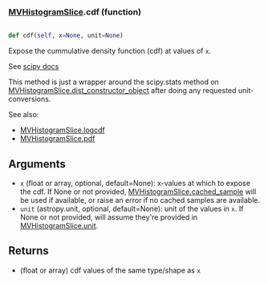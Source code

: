 ### [MVHistogramSlice](MVHistogramSlice.md).cdf (function)


```py

def cdf(self, x=None, unit=None)

```



Expose the cummulative density function (cdf) at values of `x`.

See [scipy docs](https://docs.scipy.org/doc/scipy/reference/generated/scipy.stats.rv_continuous.cdf.html)

This method is just a wrapper around the scipy.stats method on
[MVHistogramSlice.dist_constructor_object](MVHistogramSlice.dist_constructor_object.md) after doing any requested unit-conversions.

See also:

* [MVHistogramSlice.logcdf](MVHistogramSlice.logcdf.md)
* [MVHistogramSlice.pdf](MVHistogramSlice.pdf.md)

Arguments
----------
* `x` (float or array, optional, default=None): x-values at which to
    expose the cdf.  If None or not provided, [MVHistogramSlice.cached_sample](MVHistogramSlice.cached_sample.md)
    will be used if available, or raise an error if no cached samples
    are available.
* `unit` (astropy.unit, optional, default=None): unit of the values
    in `x`.  If None or not provided, will assume they're provided in
    [MVHistogramSlice.unit](MVHistogramSlice.unit.md).

Returns
---------
* (float or array) cdf values of the same type/shape as `x`

